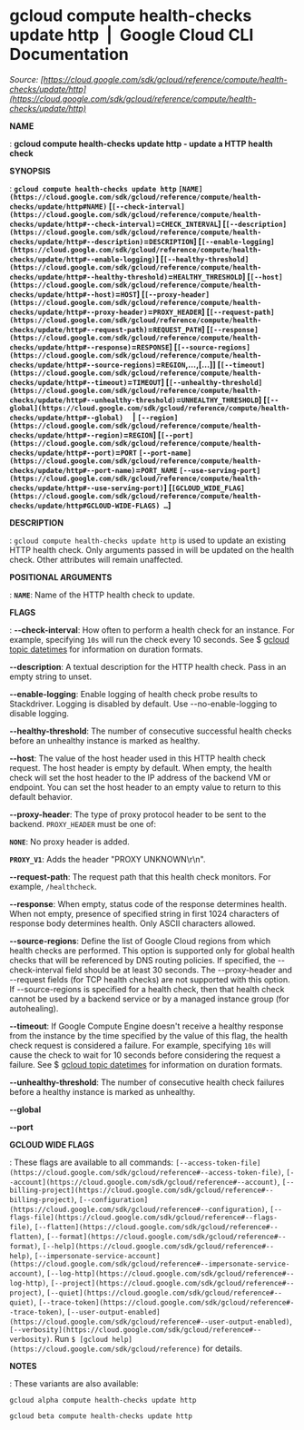 # gcloud compute health-checks update http  |  Google Cloud CLI Documentation

*Source: [https://cloud.google.com/sdk/gcloud/reference/compute/health-checks/update/http](https://cloud.google.com/sdk/gcloud/reference/compute/health-checks/update/http)*

**NAME**

: **gcloud compute health-checks update http - update a HTTP health check**

**SYNOPSIS**

: **`gcloud compute health-checks update http` `[NAME](https://cloud.google.com/sdk/gcloud/reference/compute/health-checks/update/http#NAME)` [`[--check-interval](https://cloud.google.com/sdk/gcloud/reference/compute/health-checks/update/http#--check-interval)`=`CHECK_INTERVAL`] [`[--description](https://cloud.google.com/sdk/gcloud/reference/compute/health-checks/update/http#--description)`=`DESCRIPTION`] [`[--enable-logging](https://cloud.google.com/sdk/gcloud/reference/compute/health-checks/update/http#--enable-logging)`] [`[--healthy-threshold](https://cloud.google.com/sdk/gcloud/reference/compute/health-checks/update/http#--healthy-threshold)`=`HEALTHY_THRESHOLD`] [`[--host](https://cloud.google.com/sdk/gcloud/reference/compute/health-checks/update/http#--host)`=`HOST`] [`[--proxy-header](https://cloud.google.com/sdk/gcloud/reference/compute/health-checks/update/http#--proxy-header)`=`PROXY_HEADER`] [`[--request-path](https://cloud.google.com/sdk/gcloud/reference/compute/health-checks/update/http#--request-path)`=`REQUEST_PATH`] [`[--response](https://cloud.google.com/sdk/gcloud/reference/compute/health-checks/update/http#--response)`=`RESPONSE`] [`[--source-regions](https://cloud.google.com/sdk/gcloud/reference/compute/health-checks/update/http#--source-regions)`=`REGION`,…,[…]] [`[--timeout](https://cloud.google.com/sdk/gcloud/reference/compute/health-checks/update/http#--timeout)`=`TIMEOUT`] [`[--unhealthy-threshold](https://cloud.google.com/sdk/gcloud/reference/compute/health-checks/update/http#--unhealthy-threshold)`=`UNHEALTHY_THRESHOLD`] [`[--global](https://cloud.google.com/sdk/gcloud/reference/compute/health-checks/update/http#--global)`     | `[--region](https://cloud.google.com/sdk/gcloud/reference/compute/health-checks/update/http#--region)`=`REGION`] [`[--port](https://cloud.google.com/sdk/gcloud/reference/compute/health-checks/update/http#--port)`=`PORT` `[--port-name](https://cloud.google.com/sdk/gcloud/reference/compute/health-checks/update/http#--port-name)`=`PORT_NAME` `[--use-serving-port](https://cloud.google.com/sdk/gcloud/reference/compute/health-checks/update/http#--use-serving-port)`] [`[GCLOUD_WIDE_FLAG](https://cloud.google.com/sdk/gcloud/reference/compute/health-checks/update/http#GCLOUD-WIDE-FLAGS) …`]**

**DESCRIPTION**

: `gcloud compute health-checks update http` is used to update an
existing HTTP health check. Only arguments passed in will be updated on the
health check. Other attributes will remain unaffected.

**POSITIONAL ARGUMENTS**

: **`NAME`**:
Name of the HTTP health check to update.

**FLAGS**

: **--check-interval**:
How often to perform a health check for an instance. For example, specifying
``10s`` will run the check every 10 seconds.
See $ [gcloud topic datetimes](https://cloud.google.com/sdk/gcloud/reference/topic/datetimes)
for information on duration formats.

**--description**:
A textual description for the HTTP health check. Pass in an empty string to
unset.

**--enable-logging**:
Enable logging of health check probe results to Stackdriver. Logging is disabled
by default.
Use --no-enable-logging to disable logging.

**--healthy-threshold**:
The number of consecutive successful health checks before an unhealthy instance
is marked as healthy.

**--host**:
The value of the host header used in this HTTP health check request. The host
header is empty by default. When empty, the health check will set the host
header to the IP address of the backend VM or endpoint. You can set the host
header to an empty value to return to this default behavior.

**--proxy-header**:
The type of proxy protocol header to be sent to the backend.
`PROXY_HEADER` must be one of:

**`NONE`**:
No proxy header is added.

**`PROXY_V1`**:
Adds the header "PROXY UNKNOWN\r\n".

**--request-path**:
The request path that this health check monitors. For example,
``/healthcheck``.

**--response**:
When empty, status code of the response determines health. When not empty,
presence of specified string in first 1024 characters of response body
determines health. Only ASCII characters allowed.

**--source-regions**:
Define the list of Google Cloud regions from which health checks are performed.
This option is supported only for global health checks that will be referenced
by DNS routing policies. If specified, the --check-interval field should be at
least 30 seconds. The --proxy-header and --request fields (for TCP health
checks) are not supported with this option.
If --source-regions is specified for a health check, then that health check
cannot be used by a backend service or by a managed instance group (for
autohealing).

**--timeout**:
If Google Compute Engine doesn't receive a healthy response from the instance by
the time specified by the value of this flag, the health check request is
considered a failure. For example, specifying
``10s`` will cause the check to wait for 10
seconds before considering the request a failure. See $ [gcloud topic datetimes](https://cloud.google.com/sdk/gcloud/reference/topic/datetimes) for
information on duration formats.

**--unhealthy-threshold**:
The number of consecutive health check failures before a healthy instance is
marked as unhealthy.

**--global**

**--port**

**GCLOUD WIDE FLAGS**

: These flags are available to all commands: `[--access-token-file](https://cloud.google.com/sdk/gcloud/reference#--access-token-file)`,
`[--account](https://cloud.google.com/sdk/gcloud/reference#--account)`, `[--billing-project](https://cloud.google.com/sdk/gcloud/reference#--billing-project)`,
`[--configuration](https://cloud.google.com/sdk/gcloud/reference#--configuration)`,
`[--flags-file](https://cloud.google.com/sdk/gcloud/reference#--flags-file)`,
`[--flatten](https://cloud.google.com/sdk/gcloud/reference#--flatten)`, `[--format](https://cloud.google.com/sdk/gcloud/reference#--format)`, `[--help](https://cloud.google.com/sdk/gcloud/reference#--help)`, `[--impersonate-service-account](https://cloud.google.com/sdk/gcloud/reference#--impersonate-service-account)`,
`[--log-http](https://cloud.google.com/sdk/gcloud/reference#--log-http)`,
`[--project](https://cloud.google.com/sdk/gcloud/reference#--project)`, `[--quiet](https://cloud.google.com/sdk/gcloud/reference#--quiet)`, `[--trace-token](https://cloud.google.com/sdk/gcloud/reference#--trace-token)`, `[--user-output-enabled](https://cloud.google.com/sdk/gcloud/reference#--user-output-enabled)`,
`[--verbosity](https://cloud.google.com/sdk/gcloud/reference#--verbosity)`.
Run `$ [gcloud help](https://cloud.google.com/sdk/gcloud/reference)` for details.

**NOTES**

: These variants are also available:

```
gcloud alpha compute health-checks update http
```

```
gcloud beta compute health-checks update http
```